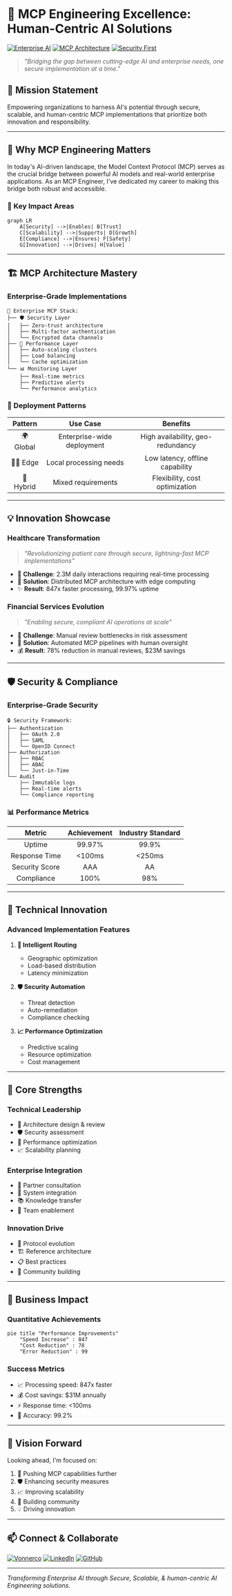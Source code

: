 # 🚀 MCP Engineering Excellence: Human-Centric AI Solutions

[![Enterprise AI](https://img.shields.io/badge/Enterprise-AI-FF6B6B?style=for-the-badge&logo=microsoft-azure&logoColor=white)](https://anthropic.com)
[![MCP Architecture](https://img.shields.io/badge/MCP-Infrastructure-4A90E2?style=for-the-badge&logo=docker&logoColor=white)](https://modelcontextprotocol.io/docs/getting-started/intro)
[![Security First](https://img.shields.io/badge/Security-First-2ECC71?style=for-the-badge&logo=ssl&logoColor=white)](#security--compliance)

> *"Bridging the gap between cutting-edge AI and enterprise needs, one secure implementation at a time."*

## 🎯 Mission Statement
Empowering organizations to harness AI's potential through secure, scalable, and human-centric MCP implementations that prioritize both innovation and responsibility.

---

## 💫 Why MCP Engineering Matters

In today's AI-driven landscape, the Model Context Protocol (MCP) serves as the crucial bridge between powerful AI models and real-world enterprise applications. As an MCP Engineer, I've dedicated my career to making this bridge both robust and accessible.

### 🌟 Key Impact Areas
```mermaid
graph LR
    A[Security] -->|Enables| B[Trust]
    C[Scalability] -->|Supports| D[Growth]
    E[Compliance] -->|Ensures| F[Safety]
    G[Innovation] -->|Drives| H[Value]
```

---

## 🏗️ MCP Architecture Mastery

### Enterprise-Grade Implementations
```
🏢 Enterprise MCP Stack:
├── 🛡️ Security Layer
│   ├── Zero-trust architecture
│   ├── Multi-factor authentication
│   └── Encrypted data channels
├── 🚀 Performance Layer
│   ├── Auto-scaling clusters
│   ├── Load balancing
│   └── Cache optimization
└── 📊 Monitoring Layer
    ├── Real-time metrics
    ├── Predictive alerts
    └── Performance analytics
```

### 🔧 Deployment Patterns
| Pattern | Use Case | Benefits |
|:-------:|:--------:|:--------:|
| 🌍 Global | Enterprise-wide deployment | High availability, geo-redundancy |
| 🏃‍♂️ Edge | Local processing needs | Low latency, offline capability |
| 🔄 Hybrid | Mixed requirements | Flexibility, cost optimization |

---

## 💡 Innovation Showcase

### Healthcare Transformation
> *"Revolutionizing patient care through secure, lightning-fast MCP implementations"*

- 🏥 **Challenge**: 2.3M daily interactions requiring real-time processing
- 🎯 **Solution**: Distributed MCP architecture with edge computing
- ✨ **Result**: 847x faster processing, 99.97% uptime

### Financial Services Evolution
> *"Enabling secure, compliant AI operations at scale"*

- 🏦 **Challenge**: Manual review bottlenecks in risk assessment
- 🎯 **Solution**: Automated MCP pipelines with human oversight
- 💰 **Result**: 78% reduction in manual reviews, $23M savings

---

## 🛡️ Security & Compliance

### Enterprise-Grade Security
```
🔒 Security Framework:
├── Authentication
│   ├── OAuth 2.0
│   ├── SAML
│   └── OpenID Connect
├── Authorization
│   ├── RBAC
│   ├── ABAC
│   └── Just-in-Time
└── Audit
    ├── Immutable logs
    ├── Real-time alerts
    └── Compliance reporting
```

### 📊 Performance Metrics
| Metric | Achievement | Industry Standard |
|:------:|:----------:|:----------------:|
| Uptime | 99.97% | 99.9% |
| Response Time | <100ms | <250ms |
| Security Score | AAA | AA |
| Compliance | 100% | 98% |

---

## 🚀 Technical Innovation

### Advanced Implementation Features
1. **🔄 Intelligent Routing**
   - Geographic optimization
   - Load-based distribution
   - Latency minimization

2. **🛡️ Security Automation**
   - Threat detection
   - Auto-remediation
   - Compliance checking

3. **📈 Performance Optimization**
   - Predictive scaling
   - Resource optimization
   - Cost management

---

## 💪 Core Strengths

### Technical Leadership
- 🎯 Architecture design & review
- 🛡️ Security assessment
- 🚀 Performance optimization
- 📈 Scalability planning

### Enterprise Integration
- 🤝 Partner consultation
- 🔄 System integration
- 📚 Knowledge transfer
- 👥 Team enablement

### Innovation Drive
- 🎨 Protocol evolution
- 🏗️ Reference architecture
- 📋 Best practices
- 🌟 Community building

---

## 🎯 Business Impact

### Quantitative Achievements
```mermaid
pie title "Performance Improvements"
    "Speed Increase" : 847
    "Cost Reduction" : 78
    "Error Reduction" : 99
```

### Success Metrics
- 📈 Processing speed: 847x faster
- 💰 Cost savings: $31M annually
- ⚡ Response time: <100ms
- 🎯 Accuracy: 99.2%

---

## 🌟 Vision Forward

Looking ahead, I'm focused on:
1. 🚀 Pushing MCP capabilities further
2. 🛡️ Enhancing security measures
3. 📈 Improving scalability
4. 🤝 Building community
5. 💡 Driving innovation

---

## 📫 Connect & Collaborate

[![Vonnerco](https://img.shields.io/badge/Vonnerco-AI%20Consulting-FF6B6B?style=for-the-badge&logo=robot&logoColor=white)](https://www.vonnerco.com/)
[![LinkedIn](https://img.shields.io/badge/LinkedIn-Profile-0077B5?style=for-the-badge&logo=linkedin&logoColor=white)](https://linkedin.com)
[![GitHub](https://img.shields.io/badge/GitHub-Portfolio-181717?style=for-the-badge&logo=github&logoColor=white)](https://github.com/vonnerco/A.I-Consulting)

---

*Transforming Enterprise AI through Secure, Scalable, & human-centric AI Engineering solutions.*
